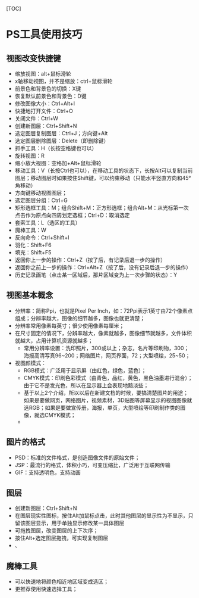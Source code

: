 [TOC]



# PS工具使用技巧

## 视图改变快捷键

* 缩放视图：alt+鼠标滑轮
* x轴移动视图，并不是缩放：ctrl+鼠标滑轮
* 前景色和背景色的切换：X键
* 恢复默认前景色和背景色：D键
* 修改图像大小：Ctrl+Alt+I
* 快捷地打开文件：Ctrl+O
* 关闭文件：Ctrl+W
* 创建新图层：Ctrl+Shift+N
* 选定图层复制图层：Ctrl+J；方向键+Alt
* 选定图层删除图层：Delete（即删除键）
* 抓手工具：H（长按空格键也可以）
* 旋转视图：R
* 缩小放大视图：空格加+Alt+鼠标滑轮
* 移动工具：V（长按Ctrl也可以），在移动工具的状态下，长按Alt可以复制当前图层；移动图层时如果按住Shift键，可以约束移动（只能水平竖直方向和45°角移动）
* 方向键移动视图图层；
* 选定图层分组：Ctrl+G
* 矩形选框工具：M；组合Shift+M：正方形选框；组合Alt+M：从光标第一次点击作为原点向四周划定选框；Ctrl+D：取消选定
* 套索工具：L（选区的工具）
* 魔棒工具：W
* 反向命令：Ctrl+Shift+I
* 羽化：Shift+F6
* 填充：Shift+F5
* 返回你上一步的操作：Ctrl+Z（按了后，有记录后退一步的操作）
* 返回你之前上一步的操作：Ctrl+Alt+Z（按了后，没有记录后退一步的操作）
* 历史记录画笔（点击某一区域后，那片区域变为上一次步骤的状态）：Y

## 视图基本概念

* 分辨率：简称Ppi，也就是Pixel Per Inch，如：72Ppi表示1英寸由72个像素点组成；分辨率越大，图像的细节越多，图像也就更清楚；
* 分辨率常用像素每英寸；很少使用像素每厘米；
* 在尺寸固定的情况下，分辨率越大，像素就越多，图像细节就越多，文件体积就越大，占用计算机资源就越多；
  * 常用分辨率设置：洗印照片，300或以上；杂志，名片等印刷物，300；海报高清写真96~200；网络图片，网页界面，72；大型喷绘，25~50；
* 视图颜模式：
  * RGB模式：广泛用于显示屏（由红色，绿色，蓝色）；
  * CMYK模式：印刷色彩模式（由青色，品红，黄色，黑色油墨进行混合）；由于它不是发光色，所以在显示器上会表现地黯淡些；
  * 基于以上2个介绍，所以以后在新建文档的时候，要搞清楚图片的用途；如果是要做网页，网络图片，视频素材，3D贴图等屏幕显示的视图图像就选RGB；如果是要做宣传册，海报，单页，大型喷绘等印刷制作类的图像，就选CMYK模式；
  * ​

## 图片的格式

* PSD：标准的文件格式，是创造图像文件的原始文件；
* JSP：最流行的格式，体积小巧，可变压缩比，广泛用于互联网传输
* GIF：支持透明色，支持动画

## 图层

* 创建新图层：Ctrl+Shift+N
* 在图层现实性图标，按住Alt加鼠标点击，此时其他图层的显示性为不显示，只留该图层显示，用于单独显示修改某一具体图层
* 可拖拽图层，改变图层的上下次序；
* 按住Alt+选定图层拖拽，可实现复制图层
* 、

## 魔棒工具

* 可以快速地将颜色相近地区域变成选区；
* 更推荐使用快速选择工具；